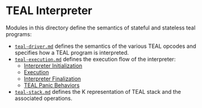 TEAL Interpreter
================

Modules in this directory define the semantics of stateful and stateless teal programs:

* [`teal-driver.md`](./teal-driver.md) defines the semantics of the various TEAL opcodes and specifies how a TEAL program is interpreted.
* [`teal-execution.md`](./teal-execution.md) defines the execution flow of the interpreter:
  - [Interpreter Initialization](./teal-execution.md#teal-interpreter-initialization)
  - [Execution](./teal-execution.md#teal-execution)
  - [Interpreter Finalization](./teal-execution.md#teal-interpreter-finalization)
  - [TEAL Panic Behaviors](./teal-execution.md#panic-behaviors)
* [`teal-stack.md`](./teal-stack.md) defines the K representation of TEAL stack and the associated operations.
